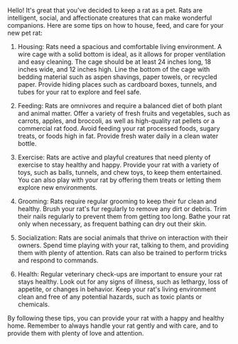 Hello! It's great that you've decided to keep a rat as a pet. Rats are intelligent, social, and affectionate creatures that can make wonderful companions. Here are some tips on how to house, feed, and care for your new pet rat:

1. Housing: Rats need a spacious and comfortable living environment. A wire cage with a solid bottom is ideal, as it allows for proper ventilation and easy cleaning. The cage should be at least 24 inches long, 18 inches wide, and 12 inches high. Line the bottom of the cage with bedding material such as aspen shavings, paper towels, or recycled paper. Provide hiding places such as cardboard boxes, tunnels, and tubes for your rat to explore and feel safe.

2. Feeding: Rats are omnivores and require a balanced diet of both plant and animal matter. Offer a variety of fresh fruits and vegetables, such as carrots, apples, and broccoli, as well as high-quality rat pellets or a commercial rat food. Avoid feeding your rat processed foods, sugary treats, or foods high in fat. Provide fresh water daily in a clean water bottle.

3. Exercise: Rats are active and playful creatures that need plenty of exercise to stay healthy and happy. Provide your rat with a variety of toys, such as balls, tunnels, and chew toys, to keep them entertained. You can also play with your rat by offering them treats or letting them explore new environments.

4. Grooming: Rats require regular grooming to keep their fur clean and healthy. Brush your rat's fur regularly to remove any dirt or debris. Trim their nails regularly to prevent them from getting too long. Bathe your rat only when necessary, as frequent bathing can dry out their skin.

5. Socialization: Rats are social animals that thrive on interaction with their owners. Spend time playing with your rat, talking to them, and providing them with plenty of attention. Rats can also be trained to perform tricks and respond to commands.

6. Health: Regular veterinary check-ups are important to ensure your rat stays healthy. Look out for any signs of illness, such as lethargy, loss of appetite, or changes in behavior. Keep your rat's living environment clean and free of any potential hazards, such as toxic plants or chemicals.

By following these tips, you can provide your rat with a happy and healthy home. Remember to always handle your rat gently and with care, and to provide them with plenty of love and attention.